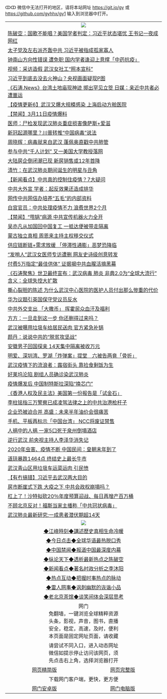 ↀↀ 微信中无法打开的地区，请将本站网址 https://git.io/gy 或 https://github.com/gyhhx/gy1 输入到浏览器中打开。 

 <table>

  <tr>
    <td colspan="2" align=center><img src="https://cdn.jsdelivr.net/gh/gyoupiodf/im1/20190822-2.jpg"></td>
 </tr>
<tr><td colspan="2" align="left"><a href="https://xball.casa/oo.aspx?name=c1142235&key=eqxowaguscvmxdgc&from=gy">陈破空：国歌不能唱？美国学者判定：习近平状态堪忧 王书记一夜成网红</a></td></tr>
<tr><td colspan="2" align="left"><a href="https://xball.casa/oo.aspx?name=c1142177&key=eqxowaguscvmxdgc&from=gy">太子党及左右派齐轰中共 习近平被指成孤家寡人</a></td></tr>
<tr><td colspan="2" align="left"><a href="https://xball.casa/oo.aspx?name=c1142269&key=eqxowaguscvmxdgc&from=gy">钟南山方向性错误 遭免职 国内学者逢迎上意撑「中药抗疫」</a></td></tr>
<tr><td colspan="2" align="left"><a href="https://xball.casa/oo.aspx?name=c1142157&key=eqxowaguscvmxdgc&from=gy">视频：采访造假 武汉女社工“照本宣科”</a></td></tr>
<tr><td colspan="2" align="left"><a href="https://xball.casa/oo.aspx?name=c1142233&key=eqxowaguscvmxdgc&from=gy">习近平到底去没去火神山？央视画面疑现P图</a></td></tr>
<tr><td colspan="2" align="left"><a href="https://xball.casa/oo.aspx?name=c1142280&key=eqxowaguscvmxdgc&from=gy">《石涛.News》台湾土地庙现神迹 掷出罕见立筊 日媒：亲近中共者必遭噩运</a></td></tr>
<tr><td colspan="2" align="left"><a href="https://xball.casa/oo.aspx?name=c1141344&key=eqxowaguscvmxdgc&from=gy">【疫情更新6】武汉又爆大规模感染 上海启动方舱医院</a></td></tr>
<tr><td colspan="2" align="left"><a href="https://xball.casa/oo.aspx?name=c1142277&key=eqxowaguscvmxdgc&from=gy">【禁闻】3月11日疫情爆料</a></td></tr>
<tr><td colspan="2" align="left"><a href="https://xball.casa/oo.aspx?name=c1142231&key=eqxowaguscvmxdgc&from=gy">医师：尸检发现武汉肺炎重症损害像萨斯+爱滋</a></td></tr>
<tr><td colspan="2" align="left"><a href="https://xball.casa/oo.aspx?name=c1142286&key=eqxowaguscvmxdgc&from=gy">新冠起源哪里？川普转推“中国病毒”说法</a></td></tr>
<tr><td colspan="2" align="left"><a href="https://xball.casa/oo.aspx?name=c1142232&key=eqxowaguscvmxdgc&from=gy">周晓辉：病毒就来自武汉 蓬佩奥直戳中共肺管</a></td></tr>
<tr><td colspan="2" align="left"><a href="https://xball.casa/oo.aspx?name=c1142234&key=eqxowaguscvmxdgc&from=gy">参与中共“千人计划” 又一美国大学教授落网</a></td></tr>
<tr><td colspan="2" align="left"><a href="https://xball.casa/oo.aspx?name=c1142162&key=eqxowaguscvmxdgc&from=gy">大陆房企倒闭潮已现 新房销售或12年首降</a></td></tr>
<tr><td colspan="2" align="left"><a href="https://xball.casa/oo.aspx?name=c1142191&key=eqxowaguscvmxdgc&from=gy">清竹：在武汉肺炎期间诞生的明星与丑角</a></td></tr>
<tr><td colspan="2" align="left"><a href="https://xball.casa/oo.aspx?name=c1142228&key=eqxowaguscvmxdgc&from=gy">【新闻看点】中共真的控制住疫情？7大疑问</a></td></tr>
<tr><td colspan="2" align="left"><a href="https://xball.casa/oo.aspx?name=c1142276&key=eqxowaguscvmxdgc&from=gy">中共大外宣 学者：起反效果还造成排华</a></td></tr>
<tr><td colspan="2" align="left"><a href="https://xball.casa/oo.aspx?name=c1142284&key=eqxowaguscvmxdgc&from=gy">网传中共网信办培养“五毛”的内部资料</a></td></tr>
<tr><td colspan="2" align="left"><a href="https://xball.casa/oo.aspx?name=c1142163&key=eqxowaguscvmxdgc&from=gy">白宫官员：中共处理疫情不力 浪费世界2个月</a></td></tr>
<tr><td colspan="2" align="left"><a href="https://xball.casa/oo.aspx?name=c1142279&key=eqxowaguscvmxdgc&from=gy">【禁闻】“甩锅”病源 中共宣传机器火力全开</a></td></tr>
<tr><td colspan="2" align="left"><a href="https://xball.casa/oo.aspx?name=c1142275&key=eqxowaguscvmxdgc&from=gy">吴亦凡从加国回中国复工 一抵达便被带走隔离</a></td></tr>
<tr><td colspan="2" align="left"><a href="https://xball.casa/oo.aspx?name=c1142298&key=eqxowaguscvmxdgc&from=gy">蒙古独立真相 周恩来主持主权移交仪式</a></td></tr>
<tr><td colspan="2" align="left"><a href="https://xball.casa/oo.aspx?name=c1142173&key=eqxowaguscvmxdgc&from=gy">供应链断链+需求放缓 「停滞性通膨」恶梦恐降临</a></td></tr>
<tr><td colspan="2" align="left"><a href="https://xball.casa/oo.aspx?name=c1142178&key=eqxowaguscvmxdgc&from=gy">“发哨人”武汉女医师专访遭删 网友史诗级创意转发</a></td></tr>
<tr><td colspan="2" align="left"><a href="https://xball.casa/oo.aspx?name=c1142278&key=eqxowaguscvmxdgc&from=gy">付费5万指定“最佳供体” 证据揭中共血腥活摘黑幕</a></td></tr>
<tr><td colspan="2" align="left"><a href="https://xball.casa/oo.aspx?name=c1142236&key=eqxowaguscvmxdgc&from=gy">《石涛聚焦》世卫最终宣布：武汉病毒 肺炎 非典2.0为“全球大流行” 含义：全球失控大扩散</a></td></tr>
<tr><td colspan="2" align="left"><a href="https://xball.casa/oo.aspx?name=c1142210&key=eqxowaguscvmxdgc&from=gy">撕心裂胆的陈述 为什么武汉中心医院的医护人员付出那么惨重的代价</a></td></tr>
<tr><td colspan="2" align="left"><a href="https://xball.casa/oo.aspx?name=c1142272&key=eqxowaguscvmxdgc&from=gy">华为议题引英国保守党议员反水</a></td></tr>
<tr><td colspan="2" align="left"><a href="https://xball.casa/oo.aspx?name=c1142268&key=eqxowaguscvmxdgc&from=gy">中共外交支出 「大撒币」 挥霍民众血汗及福利</a></td></tr>
<tr><td colspan="2" align="left"><a href="https://xball.casa/oo.aspx?name=c1142316&key=eqxowaguscvmxdgc&from=gy">方方：一旦走到这一步 你还删得过来吗？</a></td></tr>
<tr><td colspan="2" align="left"><a href="https://xball.casa/oo.aspx?name=c1142200&key=eqxowaguscvmxdgc&from=gy">武汉被曝用垃圾车给居民送肉 官方紧急补锅</a></td></tr>
<tr><td colspan="2" align="left"><a href="https://xball.casa/oo.aspx?name=c1142202&key=eqxowaguscvmxdgc&from=gy">颜丹：说说中共的“脱贫攻坚战”</a></td></tr>
<tr><td colspan="2" align="left"><a href="https://xball.casa/oo.aspx?name=c1142229&key=eqxowaguscvmxdgc&from=gy">安徽男子回国探亲 14天集中隔离被收万元</a></td></tr>
<tr><td colspan="2" align="left"><a href="https://xball.casa/oo.aspx?name=c1142266&key=eqxowaguscvmxdgc&from=gy">明爱、深圳湾、罗湖「炸弹案」提堂　六被告两竟「骨折」</a></td></tr>
<tr><td colspan="2" align="left"><a href="https://xball.casa/oo.aspx?name=c1142270&key=eqxowaguscvmxdgc&from=gy">武汉疫情下的流浪者：露宿街头 靠捡食剩饭为生</a></td></tr>
<tr><td colspan="2" align="left"><a href="https://xball.casa/oo.aspx?name=c1142230&key=eqxowaguscvmxdgc&from=gy">好莱坞沦陷 剧组人员确诊染武汉肺炎</a></td></tr>
<tr><td colspan="2" align="left"><a href="https://xball.casa/oo.aspx?name=c1142285&key=eqxowaguscvmxdgc&from=gy">疫情爆发后 中国制特斯拉深陷“换芯门”</a></td></tr>
<tr><td colspan="2" align="left"><a href="https://xball.casa/oo.aspx?name=c1142267&key=eqxowaguscvmxdgc&from=gy">《香港人权及民主法》美国第一份报告是「试金石」</a></td></tr>
<tr><td colspan="2" align="left"><a href="https://xball.casa/oo.aspx?name=c1142212&key=eqxowaguscvmxdgc&from=gy">李柱铭指三万警察已成凌驾法律之上的中共治港枪杆子</a></td></tr>
<tr><td colspan="2" align="left"><a href="https://xball.casa/oo.aspx?name=c1142185&key=eqxowaguscvmxdgc&from=gy">企业恐被迫合并 高盛：未来半年油价会很痛苦</a></td></tr>
<tr><td colspan="2" align="left"><a href="https://xball.casa/oo.aspx?name=c1142206&key=eqxowaguscvmxdgc&from=gy">手机、平板再标示「中国台湾」 NCC将废证禁售</a></td></tr>
<tr><td colspan="2" align="left"><a href="https://xball.casa/oo.aspx?name=c1142199&key=eqxowaguscvmxdgc&from=gy">人祸中的人祸 一家5口死于泉州倒塌酒店</a></td></tr>
<tr><td colspan="2" align="left"><a href="https://xball.casa/oo.aspx?name=c1142198&key=eqxowaguscvmxdgc&from=gy">逆行武汉 前央视主持人李泽华消失记</a></td></tr>
<tr><td colspan="2" align="left"><a href="https://xball.casa/oo.aspx?name=c1142312&key=eqxowaguscvmxdgc&from=gy">2020年虫害、疫情不断 中国民间：皇朝末年到了</a></td></tr>
<tr><td colspan="2" align="left"><a href="https://xball.casa/oo.aspx?name=c1142299&key=eqxowaguscvmxdgc&from=gy">道琼暴跌1464点 终结史上最长牛市</a></td></tr>
<tr><td colspan="2" align="left"><a href="https://xball.casa/oo.aspx?name=c1142188&key=eqxowaguscvmxdgc&from=gy">武汉青山区用垃圾车运菜运肉 引民愤</a></td></tr>
<tr><td colspan="2" align="left"><a href="https://xball.casa/oo.aspx?name=c1142213&key=eqxowaguscvmxdgc&from=gy">【有冇搞错】习近平去武汉两大目的</a></td></tr>
<tr><td colspan="2" align="left"><a href="https://xball.casa/oo.aspx?name=c1142309&key=eqxowaguscvmxdgc&from=gy">房市断崖式下跌 大疫之下 中共会政权崩塌吗？</a></td></tr>
<tr><td colspan="2" align="left"><a href="https://xball.casa/oo.aspx?name=c1142169&key=eqxowaguscvmxdgc&from=gy">杠上了！沙特拟砍20％年度预算迎战、每日再增产百万桶</a></td></tr>
<tr><td colspan="2" align="left"><a href="https://xball.casa/oo.aspx?name=c1142258&key=eqxowaguscvmxdgc&from=gy">不顾北京反对！福斯当家主播称「中共冠状病毒」</a></td></tr>
<tr><td colspan="2" align="left"><a href="https://xball.casa/oo.aspx?name=c1142189&key=eqxowaguscvmxdgc&from=gy">武汉肺炎最新研究:一成患者潜伏期超14天</a></td></tr>

 <tr>
   <td colspan="2" align=center><img src="https://cdn.jsdelivr.net/gh/gyoupiodf/im1/jf-1.jpg"></td>
  </tr>
   <tr>
   <td colspan="2" align=center> 
<a href="https://xball.casa/oo.aspx?name=c922850&key=eqxowaguscvmxdgc&from=gy&tag=9877">◆江峰時刻◆講述歷史真相生命冷暖</a><br/>
    </td>
  </tr>
   <tr>
   <td colspan="2" align=center> 
<a href="https://xball.casa/oo.aspx?name=c816850&key=eqxowaguscvmxdgc&from=gy&tag=9877">◆今日点击◆全球华语最热脱口秀</a><br/>
    </td>
  </tr>
  <tr>
  <td colspan="2" align=center>
<a href="https://xball.casa/oo.aspx?name=c816860&key=eqxowaguscvmxdgc&from=gy&tag=99733110">◆中国禁闻◆报道中国最深度内幕</a><br/>
   </tr>
  <tr>
     <td colspan="2" align=center>
<a href="https://xball.casa/oo.aspx?name=c816855&key=eqxowaguscvmxdgc&from=gy&tag=997110">◆纵论天下◆透析最新热点之陈破空</a><br/>
   </tr>
   <tr>
      <td colspan="2" align=center>
<a href="https://xball.casa/oo.aspx?name=c838308&key=eqxowaguscvmxdgc&from=gy&tag=9973110">◆新闻看点◆著名时政分析之李沐阳</a><br/>
   </tr>
   <tr>
     <td colspan="2" align=center>
<a href="https://xball.casa/oo.aspx?name=c816852&key=eqxowaguscvmxdgc&from=gy&tag=9733110">◆热点互动◆把握时事热点的脉动</a><br/>
   </tr>
   <tr>
      <td colspan="2" align=center>
<a href="https://xball.casa/oo.aspx?name=c816694&key=eqxowaguscvmxdgc&from=gy&tag=93310">◆雷人网事◆讽刺幽默的诙谐小品</a><br/>
   </tr>
   <tr>
    <td colspan="2" align=center>
<a href="https://xball.casa/oo.aspx?name=c816650&key=eqxowaguscvmxdgc&from=gy&tag=9973110">◆老北京茶馆◆谈笑间体会深层思考</a><br/>
   </tr>
<tr>
    <td colspan="2" align="center">网门<br/>免翻墙，一键浏览全球精粹资源<br/>头条，影视，声音，图书，直播<br/>安全，稳定，高速，及时，便利<br/>本页面是固定网址页面，请收藏</td>
  <tr>
  <tr>
    <td colspan="2" align="center">请尝试不同入口，进入动态网址<br/>微信如提示停止访问该网页，须<br/>先点击右上角，选择浏览器打开</td>
  <tr>  
  <tr>
    <td align="center"><a href="https://gitcdn.xyz/repo/otiny/up/master/show002.htm">网页精简版</a></td>
    <td align="center"><a href="https://gitcdn.xyz/repo/otiny/up/master/show001.htm">网页完整版</a></td>
  </tr>
  <tr>
    <td colspan="2" align="center">下载网门客户端，更快，更方便</td>
  <tr>
  <tr>
    <td align="center"><a href="https://raw.githubusercontent.com/opipe/up/master/oGatea.apk">网门安卓版</a></td>
    <td align="center"><a href="https://raw.githubusercontent.com/opipe/up/master/oGate.zip">网门电脑版</a></td>
  </tr>

</table>


